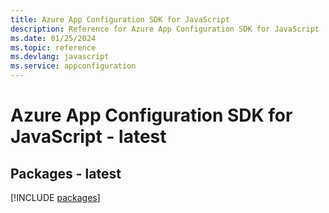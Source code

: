 ```yaml
---
title: Azure App Configuration SDK for JavaScript
description: Reference for Azure App Configuration SDK for JavaScript
ms.date: 01/25/2024
ms.topic: reference
ms.devlang: javascript
ms.service: appconfiguration
---
```

# Azure App Configuration SDK for JavaScript - latest
## Packages - latest
[!INCLUDE [packages](app-configuration-index.md)]